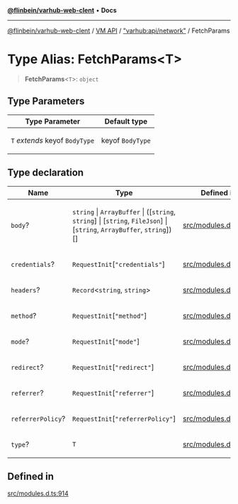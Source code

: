 [**@flinbein/varhub-web-clent**](../../../../README.md) • **Docs**

***

[@flinbein/varhub-web-clent](../../../../README.md) / [VM API](../../../README.md) / ["varhub:api/network"](../README.md) / FetchParams

# Type Alias: FetchParams\<T\>

> **FetchParams**\<`T`\>: `object`

## Type Parameters

<table>
<thead>
<tr>
<th>Type Parameter</th>
<th>Default type</th>
</tr>
</thead>
<tbody>
<tr>
<td>

`T` *extends* keyof `BodyType`

</td>
<td>

keyof `BodyType`

</td>
</tr>
</tbody>
</table>

## Type declaration

<table>
<thead>
<tr>
<th>Name</th>
<th>Type</th>
<th>Defined in</th>
</tr>
</thead>
<tbody>
<tr>
<td>

`body`?

</td>
<td>

`string` \| `ArrayBuffer` \| ([`string`, `string`] \| [`string`, `FileJson`] \| [`string`, `ArrayBuffer`, `string`])[]

</td>
<td>

[src/modules.d.ts:918](https://github.com/flinbein/varhub-web-client/blob/44cee252b4129e1cf923ce27478727106d4f6662/src/modules.d.ts#L918)

</td>
</tr>
<tr>
<td>

`credentials`?

</td>
<td>

`RequestInit`\[`"credentials"`\]

</td>
<td>

[src/modules.d.ts:920](https://github.com/flinbein/varhub-web-client/blob/44cee252b4129e1cf923ce27478727106d4f6662/src/modules.d.ts#L920)

</td>
</tr>
<tr>
<td>

`headers`?

</td>
<td>

`Record`\<`string`, `string`\>

</td>
<td>

[src/modules.d.ts:917](https://github.com/flinbein/varhub-web-client/blob/44cee252b4129e1cf923ce27478727106d4f6662/src/modules.d.ts#L917)

</td>
</tr>
<tr>
<td>

`method`?

</td>
<td>

`RequestInit`\[`"method"`\]

</td>
<td>

[src/modules.d.ts:916](https://github.com/flinbein/varhub-web-client/blob/44cee252b4129e1cf923ce27478727106d4f6662/src/modules.d.ts#L916)

</td>
</tr>
<tr>
<td>

`mode`?

</td>
<td>

`RequestInit`\[`"mode"`\]

</td>
<td>

[src/modules.d.ts:921](https://github.com/flinbein/varhub-web-client/blob/44cee252b4129e1cf923ce27478727106d4f6662/src/modules.d.ts#L921)

</td>
</tr>
<tr>
<td>

`redirect`?

</td>
<td>

`RequestInit`\[`"redirect"`\]

</td>
<td>

[src/modules.d.ts:919](https://github.com/flinbein/varhub-web-client/blob/44cee252b4129e1cf923ce27478727106d4f6662/src/modules.d.ts#L919)

</td>
</tr>
<tr>
<td>

`referrer`?

</td>
<td>

`RequestInit`\[`"referrer"`\]

</td>
<td>

[src/modules.d.ts:922](https://github.com/flinbein/varhub-web-client/blob/44cee252b4129e1cf923ce27478727106d4f6662/src/modules.d.ts#L922)

</td>
</tr>
<tr>
<td>

`referrerPolicy`?

</td>
<td>

`RequestInit`\[`"referrerPolicy"`\]

</td>
<td>

[src/modules.d.ts:923](https://github.com/flinbein/varhub-web-client/blob/44cee252b4129e1cf923ce27478727106d4f6662/src/modules.d.ts#L923)

</td>
</tr>
<tr>
<td>

`type`?

</td>
<td>

`T`

</td>
<td>

[src/modules.d.ts:915](https://github.com/flinbein/varhub-web-client/blob/44cee252b4129e1cf923ce27478727106d4f6662/src/modules.d.ts#L915)

</td>
</tr>
</tbody>
</table>

## Defined in

[src/modules.d.ts:914](https://github.com/flinbein/varhub-web-client/blob/44cee252b4129e1cf923ce27478727106d4f6662/src/modules.d.ts#L914)
